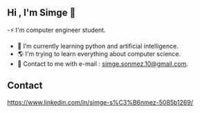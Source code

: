 ## Hi , I'm Simge 👋


 -⚡ I'm computer engineer student.
- 🌱 I’m currently learning python and artificial intelligence.
- 🌎 I'm trying to learn everything about computer science.
- 💬 Contact to me with e-mail : simge.sonmez.10@gmail.com. 

## Contact 
https://www.linkedin.com/in/simge-s%C3%B6nmez-5085b1269/




